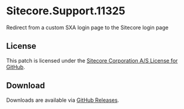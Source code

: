 # Sitecore.Support.11325
Redirect from a custom SXA login page to the Sitecore login page

## License  
This patch is licensed under the [Sitecore Corporation A/S License for GitHub](https://github.com/sitecoresupport/Sitecore.Support.11325/blob/master/LICENSE).  

## Download  
Downloads are available via [GitHub Releases](https://github.com/sitecoresupport/Sitecore.Support.11325/releases).  

